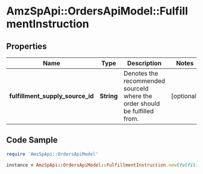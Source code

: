 # AmzSpApi::OrdersApiModel::FulfillmentInstruction

## Properties

Name | Type | Description | Notes
------------ | ------------- | ------------- | -------------
**fulfillment_supply_source_id** | **String** | Denotes the recommended sourceId where the order should be fulfilled from. | [optional] 

## Code Sample

```ruby
require 'AmzSpApi::OrdersApiModel'

instance = AmzSpApi::OrdersApiModel::FulfillmentInstruction.new(fulfillment_supply_source_id: null)
```


